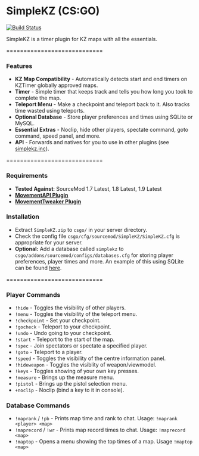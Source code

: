 # SimpleKZ (CS:GO)

[![Build Status](https://travis-ci.org/danzayau/SimpleKZ.svg?branch=master)](https://travis-ci.org/danzayau/SimpleKZ)

SimpleKZ is a timer plugin for KZ maps with all the essentials.

============================

### Features

 * **KZ Map Compatibility** - Automatically detects start and end timers on KZTimer globally approved maps.
 * **Timer** - Simple timer that keeps track and tells you how long you took to complete the map.
 * **Teleport Menu** - Make a checkpoint and teleport back to it. Also tracks time wasted using teleports.
 * **Optional Database** - Store player preferences and times using SQLite or MySQL.
 * **Essential Extras** - Noclip, hide other players, spectate command, goto command, speed panel, and more.
 * **API** - Forwards and natives for you to use in other plugins (see [simplekz.inc](scripting/include/simplekz.inc)).

============================

### Requirements

 * **Tested Against**: SourceMod 1.7 Latest, 1.8 Latest, 1.9 Latest
 * [**MovementAPI Plugin**](https://github.com/danzayau/MovementAPI)
 * [**MovementTweaker Plugin**](https://github.com/danzayau/MovementTweaker)

### Installation

 * Extract ```SimpleKZ.zip``` to ```csgo/``` in your server directory.
 * Check the config file ```csgo/cfg/sourcemod/SimpleKZ/SimpleKZ.cfg``` is appropriate for your server.
 * **Optional:** Add a database called ```simplekz``` to ```csgo/addons/sourcemod/configs/databases.cfg``` for storing player preferences, player times and more. An example of this using SQLite can be found [here](http://pastebin.com/UMNyQzPg).

============================

### Player Commands

 * ```!hide``` - Toggles the visibility of other players.
 * ```!menu``` - Toggles the visibility of the teleport menu.
 * ```!checkpoint``` - Set your checkpoint.
 * ```!gocheck``` - Teleport to your checkpoint.
 * ```!undo``` - Undo going to your checkpoint.
 * ```!start``` - Teleport to the start of the map.
 * ```!spec``` - Join spectators or spectate a specified player.
 * ```!goto``` - Teleport to a player.
 * ```!speed``` - Toggles the visibility of the centre information panel.
 * ```!hideweapon``` - Toggles the visiblity of weapon/viewmodel.
 * ```!keys``` - Toggles showing of your own key presses.
 * ```!measure``` - Brings up the measure menu.
 * ```!pistol``` - Brings up the pistol selection menu.
 * ```+noclip``` - Noclip (bind a key to it in console).
 
 ### Database Commands
 
 * ```!maprank``` / ```!pb``` - Prints map time and rank to chat. Usage: ```!maprank <player> <map>```
 * ```!maprecord``` / ```!wr``` - Prints map record times to chat. Usage: ```!maprecord <map>```
 * ```!maptop``` - Opens a menu showing the top times of a map. Usage ```!maptop <map>```